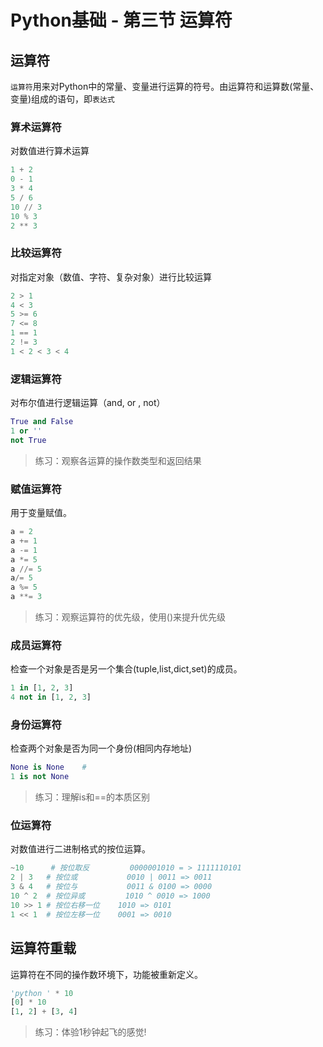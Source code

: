 # Python基础 - 第三节 运算符

## 运算符
`运算符`用来对Python中的常量、变量进行运算的符号。由运算符和运算数(常量、变量)组成的语句，即`表达式`

### 算术运算符
对数值进行算术运算
```python
1 + 2
0 - 1
3 * 4
5 / 6
10 // 3
10 % 3
2 ** 3
```
### 比较运算符
对指定对象（数值、字符、复杂对象）进行比较运算
```python
2 > 1
4 < 3
5 >= 6
7 <= 8
1 == 1
2 != 3
1 < 2 < 3 < 4
```
### 逻辑运算符
对布尔值进行逻辑运算（and, or , not）
```python
True and False
1 or ''
not True
```
> 练习：观察各运算的操作数类型和返回结果

### 赋值运算符
用于变量赋值。
```python
a = 2
a += 1
a -= 1
a *= 5
a //= 5
a/= 5
a %= 5
a **= 3
```
> 练习：观察运算符的优先级，使用()来提升优先级

### 成员运算符
检查一个对象是否是另一个集合(tuple,list,dict,set)的成员。
```python
1 in [1, 2, 3]  
4 not in [1, 2, 3] 
```
### 身份运算符
检查两个对象是否为同一个身份(相同内存地址)
```python
None is None    # 
1 is not None
```
> 练习：理解is和==的本质区别

### 位运算符
对数值进行二进制格式的按位运算。
```python
~10      # 按位取反         0000001010 = > 1111110101
2 | 3   # 按位或           0010 | 0011 => 0011
3 & 4   # 按位与           0011 & 0100 => 0000
10 ^ 2  # 按位异或         1010 ^ 0010 => 1000
10 >> 1 # 按位右移一位    1010 => 0101
1 << 1  # 按位左移一位    0001 => 0010
```
## 运算符重载
运算符在不同的操作数环境下，功能被重新定义。
```python
'python ' * 10
[0] * 10
[1, 2] + [3, 4]
```
> 练习：体验1秒钟起飞的感觉!
